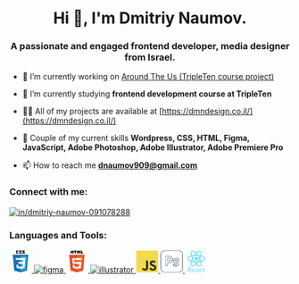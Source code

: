 <h1 align="center">Hi 👋, I'm Dmitriy Naumov.</h1>
<h3 align="center">A passionate and engaged frontend developer, media designer from Israel.</h3>

- 🔭 I’m currently working on [Around The Us (TripleTen course project)](https://github.com/dmndesign/se_project_aroundtheus)

- 🌱 I’m currently studying **frontend development course at TripleTen**

- 👨‍💻 All of my projects are available at [https://dmndesign.co.il/](https://dmndesign.co.il/)

- 💬 Couple of my current skills **Wordpress, CSS, HTML, Figma, JavaScript, Adobe Photoshop, Adobe Illustrator, Adobe Premiere Pro**

- 📫 How to reach me **dnaumov909@gmail.com**

<h3 align="left">Connect with me:</h3>
<p align="left">
<a href="https://www.linkedin.com/in/dmitriy-naumov-091078288" target="blank"><img align="center" src="https://raw.githubusercontent.com/rahuldkjain/github-profile-readme-generator/master/src/images/icons/Social/linked-in-alt.svg" alt="in/dmitriy-naumov-091078288" height="30" width="40" /></a>
</p>

<h3 align="left">Languages and Tools:</h3>
<p align="left"> <a href="https://www.w3schools.com/css/" target="_blank" rel="noreferrer"> <img src="https://raw.githubusercontent.com/devicons/devicon/master/icons/css3/css3-original-wordmark.svg" alt="css3" width="40" height="40"/> </a> <a href="https://www.figma.com/" target="_blank" rel="noreferrer"> <img src="https://www.vectorlogo.zone/logos/figma/figma-icon.svg" alt="figma" width="40" height="40"/> </a> <a href="https://www.w3.org/html/" target="_blank" rel="noreferrer"> <img src="https://raw.githubusercontent.com/devicons/devicon/master/icons/html5/html5-original-wordmark.svg" alt="html5" width="40" height="40"/> </a> <a href="https://www.adobe.com/in/products/illustrator.html" target="_blank" rel="noreferrer"> <img src="https://www.vectorlogo.zone/logos/adobe_illustrator/adobe_illustrator-icon.svg" alt="illustrator" width="40" height="40"/> </a> <a href="https://developer.mozilla.org/en-US/docs/Web/JavaScript" target="_blank" rel="noreferrer"> <img src="https://raw.githubusercontent.com/devicons/devicon/master/icons/javascript/javascript-original.svg" alt="javascript" width="40" height="40"/> </a> <a href="https://www.svgrepo.com/show/452149/adobe-photoshop.svg" target="_blank" rel="noreferrer"> <img src="https://raw.githubusercontent.com/devicons/devicon/master/icons/photoshop/photoshop-line.svg" alt="photoshop" width="40" height="40"/> </a> <a href="https://reactjs.org/" target="_blank" rel="noreferrer"> <img src="https://raw.githubusercontent.com/devicons/devicon/master/icons/react/react-original-wordmark.svg" alt="react" width="40" height="40"/> </a> </p>

